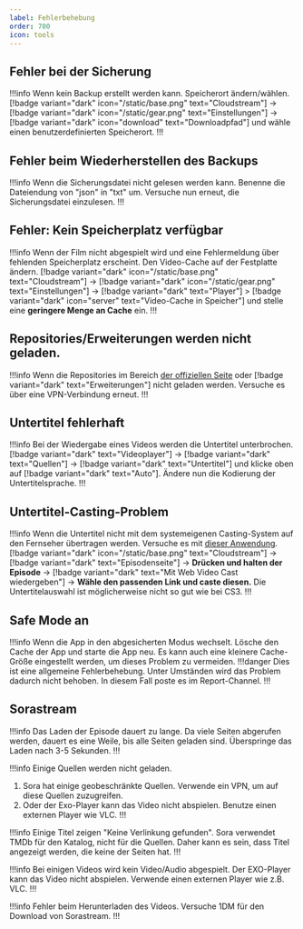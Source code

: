 ```yaml
---
label: Fehlerbehebung
order: 700
icon: tools
---
```


## Fehler bei der Sicherung

!!!info Wenn kein Backup erstellt werden kann.
Speicherort ändern/wählen.
[!badge variant="dark" icon="/static/base.png" text="Cloudstream"] → [!badge variant="dark" icon="/static/gear.png" text="Einstellungen"] → [!badge variant="dark" icon="download" text="Downloadpfad"] und wähle einen benutzerdefinierten Speicherort.
!!!

## Fehler beim Wiederherstellen des Backups

!!!info Wenn die Sicherungsdatei nicht gelesen werden kann.
Benenne die Dateiendung von "json" in "txt" um. Versuche nun erneut, die Sicherungsdatei einzulesen.
!!!

## Fehler: Kein Speicherplatz verfügbar

!!!info Wenn der Film nicht abgespielt wird und eine Fehlermeldung über fehlenden Speicherplatz erscheint.
Den Video-Cache auf der Festplatte ändern. [!badge variant="dark" icon="/static/base.png" text="Cloudstream"] → [!badge variant="dark" icon="/static/gear.png" text="Einstellungen"] → [!badge variant="dark" text="Player"] > [!badge variant="dark" icon="server" text="Video-Cache in Speicher"] und stelle eine **geringere Menge an Cache** ein.
!!!

## Repositories/Erweiterungen werden nicht geladen.

!!!info Wenn die Repositories im Bereich [der offiziellen Seite](https://cloudstream.cf/repos/) oder [!badge variant="dark" text="Erweiterungen"] nicht geladen werden.
Versuche es über eine VPN-Verbindung erneut.
!!!

## Untertitel fehlerhaft

!!!info Bei der Wiedergabe eines Videos werden die Untertitel unterbrochen.
[!badge variant="dark" text="Videoplayer"] → [!badge variant="dark" text="Quellen"] → [!badge variant="dark" text="Untertitel"] und klicke oben auf [!badge variant="dark" text="Auto"]. Ändere nun die Kodierung der Untertitelsprache.
!!!

##  Untertitel-Casting-Problem

!!!info Wenn die Untertitel nicht mit dem systemeigenen Casting-System auf den Fernseher übertragen werden.
Versuche es mit [dieser Anwendung](https://play.google.com/store/apps/details?id=com.instantbits.cast.webvideo).
[!badge variant="dark" icon="/static/base.png" text="Cloudstream"] → [!badge variant="dark" text="Episodenseite"] → **Drücken und halten der Episode** → [!badge variant="dark" text="Mit Web Video Cast wiedergeben"] → **Wähle den passenden Link und caste diesen.** Die Untertitelauswahl ist möglicherweise nicht so gut wie bei CS3.
!!!

## Safe Mode an

!!!info Wenn die App in den abgesicherten Modus wechselt.
Lösche den Cache der App und starte die App neu. Es kann auch eine kleinere Cache-Größe eingestellt werden, um dieses Problem zu vermeiden.
!!!danger Dies ist eine allgemeine Fehlerbehebung. Unter Umständen wird das Problem dadurch nicht behoben. In diesem Fall poste es im Report-Channel.
!!!

## Sorastream

!!!info Das Laden der Episode dauert zu lange.
Da viele Seiten abgerufen werden, dauert es eine Weile, bis alle Seiten geladen sind. Überspringe das Laden nach 3-5 Sekunden.
!!!

!!!info Einige Quellen werden nicht geladen.
1. Sora hat einige geobeschränkte Quellen. Verwende ein VPN, um auf diese Quellen zuzugreifen.
2. Oder der Exo-Player kann das Video nicht abspielen. Benutze einen externen Player wie VLC.
!!!


!!!info Einige Titel zeigen "Keine Verlinkung gefunden".
Sora verwendet TMDb für den Katalog, nicht für die Quellen. Daher kann es sein, dass Titel angezeigt werden, die keine der Seiten hat.
!!!

!!!info Bei einigen Videos wird kein Video/Audio abgespielt.
Der EXO-Player kann das Video nicht abspielen. Verwende einen externen Player wie z.B. VLC.
!!!

!!!info Fehler beim Herunterladen des Videos.
Versuche 1DM für den Download von Sorastream.
!!!